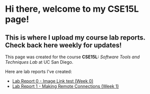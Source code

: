 # Hi there, welcome to my CSE15L page!
## This is where I upload my course lab reports. Check back here weekly for updates!
This page was created for the course **CSE15L:** *Software Tools and Techniques Lab* at UC San Diego.


Here are lab reports I've created:
* [Lab Report 0 - Image Link test (Week 0)](./week-0-lab-report.html)
* [Lab Report 1 - Making Remote Connections (Week 1)](Lab%20Report%201/lab-report-1.html)
